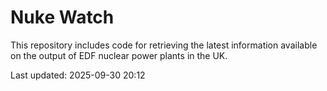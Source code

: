 # Nuke Watch

This repository includes code for retrieving the latest information available on the output of EDF nuclear power plants in the UK.

Last updated: 2025-09-30 20:12